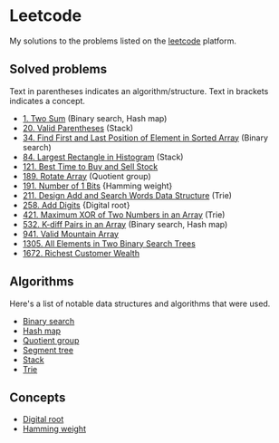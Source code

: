 # Leetcode

My solutions to the problems listed on the [leetcode](https://leetcode.com/) platform.

## Solved problems

Text in parentheses indicates an algorithm/structure. Text in brackets indicates a concept.

* [1. Two Sum](problems/1/) (Binary search, Hash map)
* [20. Valid Parentheses](problems/20/) (Stack)
* [34. Find First and Last Position of Element in Sorted Array](problems/34) (Binary search)
* [84. Largest Rectangle in Histogram](problems/84/) (Stack)
* [121. Best Time to Buy and Sell Stock](problems/121/)
* [189. Rotate Array](problems/189/) (Quotient group)
* [191. Number of 1 Bits](problems/191/) {Hamming weight}
* [211. Design Add and Search Words Data Structure](problems/211/) (Trie)
* [258. Add Digits](problems/258/) {Digital root}
* [421. Maximum XOR of Two Numbers in an Array](problems/421/) (Trie)
* [532. K-diff Pairs in an Array](problems/532/) (Binary search, Hash map)
* [941. Valid Mountain Array](problems/941/)
* [1305. All Elements in Two Binary Search Trees](problems/1305/)
* [1672. Richest Customer Wealth](problems/1672/)

## Algorithms

Here's a list of notable data structures and algorithms that were used.

* [Binary search](https://en.wikipedia.org/wiki/Binary_search_algorithm)
* [Hash map](https://en.wikipedia.org/wiki/Hash_table)
* [Quotient group](https://en.wikipedia.org/wiki/Quotient_group)
* [Segment tree](https://en.wikipedia.org/wiki/Segment_tree)
* [Stack](https://en.wikipedia.org/wiki/Stack_(abstract_data_type))
* [Trie](https://en.wikipedia.org/wiki/Trie)

## Concepts

* [Digital root](https://en.wikipedia.org/wiki/Digital_root)
* [Hamming weight](https://en.wikipedia.org/wiki/Hamming_weight)

